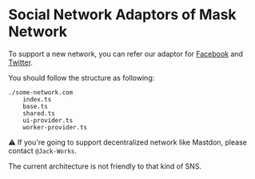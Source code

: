 # Social Network Adaptors of Mask Network

To support a new network, you can refer our adaptor for [Facebook](./facebook.com) and [Twitter](./twitter.com).

You should follow the structure as following:

```plaintext
./some-network.com
    index.ts
    base.ts
    shared.ts
    ui-provider.ts
    worker-provider.ts
```

⚠ If you're going to support decentralized network like Mastdon, please contact `@Jack-Works`.

The current architecture is not friendly to that kind of SNS.
